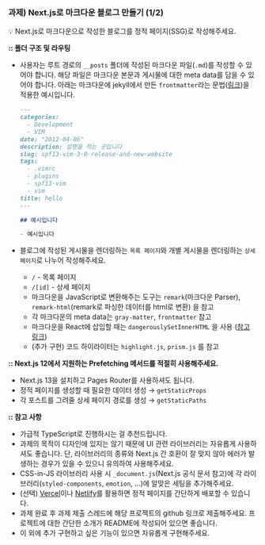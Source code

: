 ### 과제) Next.js로 마크다운 블로그 만들기 (1/2)

<aside>
💡 Next.js로 마크다운으로 작성한 블로그를 정적 페이지(SSG)로 작성해주세요.

</aside>

**:: 폴더 구조 및 라우팅**

- 사용자는 루트 경로의 `__posts` 폴더에 작성된 마크다운 파일(`.md`)를 작성할 수 있어야 합니다. 해당 파일은 마크다운 본문과 게시물에 대한 meta data를 담을 수 있어야 합니다. 아래는 마크다운에 jekyll에서 만든 `frontmatter`라는 문법([링크](https://jekyllrb.com/docs/front-matter/))을 적용한 예시입니다.

  ```markdown
  ---
  categories:
    - Development
    - VIM
  date: "2012-04-06"
  description: 설명을 적는 곳입니다
  slug: spf13-vim-3-0-release-and-new-website
  tags:
    - .vimrc
    - plugins
    - spf13-vim
    - vim
  title: hello
  ---

  ## 예시입니다

  - 예시입니다
  ```

- 블로그에 작성된 게시물을 렌더링하는 `목록 페이지`와 개별 게시물을 렌더링하는 `상세 페이지`로 나누어 작성해주세요.
  - `/` - 목록 페이지
  - `/[id]` - 상세 페이지
  - 마크다운을 JavaScript로 변환해주는 도구는 `remark`(마크다운 Parser), `remark-html`(remark로 파싱한 데이터를 html로 변환) 을 참고
  - 각 마크다운의 meta data는 `gray-matter`, `frontmatter` 참고
  - 마크다운을 React에 삽입할 때는 `dangerouslySetInnerHTML` 을 사용 ([참고 링크](https://ko.reactjs.org/docs/dom-elements.html#dangerouslysetinnerhtml))
  - (추가 구현) 코드 하이라이터는 `highlight.js`, `prism.js` 를 참고

**:: Next.js 12에서 지원하는 Prefetching 메서드를 적절히 사용해주세요.**

- Next.js 13을 설치하고 Pages Router를 사용하셔도 됩니다.
- 정적 페이지를 생성할 때 필요한 데이터 생성 → `getStaticProps`
- 각 포스트를 그려줄 상세 페이지 경로를 생성 → `getStaticPaths`

**:: 참고 사항**

- 가급적 TypeScript로 진행하시는 걸 추천드립니다.
- 과제의 목적이 디자인에 있지는 않기 때문에 UI 관련 라이브러리는 자유롭게 사용하셔도 좋습니다. 단, 라이브러리의 종류와 Next.js 간 호환이 잘 맞지 않아 에러가 발생하는 경우가 있을 수 있으니 유의하여 사용해주세요.
- CSS-in-JS 라이브러리 사용 시 `_document.js`(Next.js 공식 문서 참고)에 각 라이브러리(`styled-components`, `emotion`, …)에 알맞은 세팅을 추가해주세요.
- (선택) [Vercel](https://vercel.com/)이나 [Netlify](https://www.netlify.com/)를 활용하면 정적 페이지를 간단하게 배포할 수 있습니다.
- 과제 완료 후 과제 제출 스레드에 해당 프로젝트의 github 링크로 제출해주세요. 프로젝트에 대한 간단한 소개가 README에 작성되어 있으면 좋습니다.
- 이 외에 추가 구현하고 싶은 기능이 있으면 자유롭게 구현해주세요.
